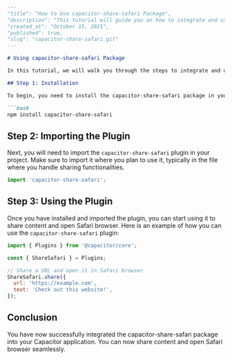```md
---
"title": "How to Use capacitor-share-safari Package",
"description": "This tutorial will guide you on how to integrate and use the capacitor-share-safari package in your Capacitor application.",
"created_at": "October 15, 2021",
"published": true,
"slug": "capacitor-share-safari.git"
---

# Using capacitor-share-safari Package

In this tutorial, we will walk you through the steps to integrate and utilize the capacitor-share-safari package in your Capacitor application.

## Step 1: Installation

To begin, you need to install the capacitor-share-safari package in your Capacitor project. You can do this by running the following command:

```bash
npm install capacitor-share-safari
```

## Step 2: Importing the Plugin

Next, you will need to import the `capacitor-share-safari` plugin in your project. Make sure to import it where you plan to use it, typically in the file where you handle sharing functionalities.

```javascript
import 'capacitor-share-safari';
```

## Step 3: Using the Plugin

Once you have installed and imported the plugin, you can start using it to share content and open Safari browser. Here is an example of how you can use the `capacitor-share-safari` plugin:

```javascript
import { Plugins } from '@capacitor/core';

const { ShareSafari } = Plugins;

// Share a URL and open it in Safari browser
ShareSafari.share({
  url: 'https://example.com',
  text: 'Check out this website!',
});
```

## Conclusion

You have now successfully integrated the capacitor-share-safari package into your Capacitor application. You can now share content and open Safari browser seamlessly.

```
```